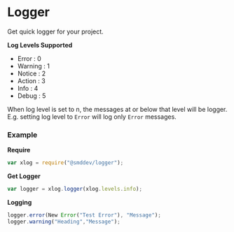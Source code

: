 # Logger

Get quick logger for your project.

**Log Levels Supported**
* Error : 0
* Warning : 1
* Notice : 2
* Action : 3
* Info : 4
* Debug : 5

When log level is set to n, the messages at or below that level will be logger. E.g. setting log level
to `Error` will log only `Error` messages.

### Example

**Require**

```js
var xlog = require("@smddev/logger");
```

**Get Logger**

```js
var logger = xlog.logger(xlog.levels.info);
```

**Logging**

```js
logger.error(New Error("Test Error"), "Message");
logger.warning("Heading","Message");
```